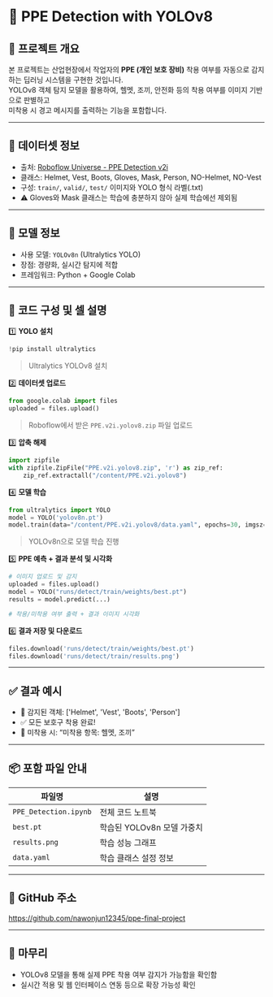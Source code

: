 
# 🦺 PPE Detection with YOLOv8

## 📌 프로젝트 개요
본 프로젝트는 산업현장에서 작업자의 **PPE (개인 보호 장비)** 착용 여부를 자동으로 감지하는 딥러닝 시스템을 구현한 것입니다.  
YOLOv8 객체 탐지 모델을 활용하여, 헬멧, 조끼, 안전화 등의 착용 여부를 이미지 기반으로 판별하고  
미착용 시 경고 메시지를 출력하는 기능을 포함합니다.

---

## 📂 데이터셋 정보

- 출처: [Roboflow Universe - PPE Detection v2i](https://universe.roboflow.com/)
- 클래스: Helmet, Vest, Boots, Gloves, Mask, Person, NO-Helmet, NO-Vest
- 구성: `train/`, `valid/`, `test/` 이미지와 YOLO 형식 라벨(.txt)
- ⚠ Gloves와 Mask 클래스는 학습에 충분하지 않아 실제 학습에선 제외됨

---

## 🧠 모델 정보

- 사용 모델: `YOLOv8n` (Ultralytics YOLO)
- 장점: 경량화, 실시간 탐지에 적합
- 프레임워크: Python + Google Colab

---

## 📜 코드 구성 및 셀 설명

1️⃣ **YOLO 설치**
```python
!pip install ultralytics
```
> Ultralytics YOLOv8 설치

2️⃣ **데이터셋 업로드**
```python
from google.colab import files
uploaded = files.upload()
```
> Roboflow에서 받은 `PPE.v2i.yolov8.zip` 파일 업로드

3️⃣ **압축 해제**
```python
import zipfile
with zipfile.ZipFile("PPE.v2i.yolov8.zip", 'r') as zip_ref:
    zip_ref.extractall("/content/PPE.v2i.yolov8")
```

4️⃣ **모델 학습**
```python
from ultralytics import YOLO
model = YOLO('yolov8n.pt')
model.train(data="/content/PPE.v2i.yolov8/data.yaml", epochs=30, imgsz=640, batch=16)
```
> YOLOv8n으로 모델 학습 진행

5️⃣ **PPE 예측 + 결과 분석 및 시각화**
```python
# 이미지 업로드 및 감지
uploaded = files.upload()
model = YOLO("runs/detect/train/weights/best.pt")
results = model.predict(...)

# 착용/미착용 여부 출력 + 결과 이미지 시각화
```

6️⃣ **결과 저장 및 다운로드**
```python
files.download('runs/detect/train/weights/best.pt')
files.download('runs/detect/train/results.png')
```

---

## ✅ 결과 예시

- 🎯 감지된 객체: ['Helmet', 'Vest', 'Boots', 'Person']
- ✅ 모든 보호구 착용 완료!
- 🚨 미착용 시: “미착용 항목: 헬멧, 조끼”

---

## 📦 포함 파일 안내

| 파일명 | 설명 |
|--------|------|
| `PPE_Detection.ipynb` | 전체 코드 노트북 |
| `best.pt` | 학습된 YOLOv8n 모델 가중치 |
| `results.png` | 학습 성능 그래프 |
| `data.yaml` | 학습 클래스 설정 정보 |
---

## 🔗 GitHub 주소

https://github.com/nawonjun12345/ppe-final-project

---

## 🙏 마무리

- YOLOv8 모델을 통해 실제 PPE 착용 여부 감지가 가능함을 확인함
- 실시간 적용 및 웹 인터페이스 연동 등으로 확장 가능성 확인
